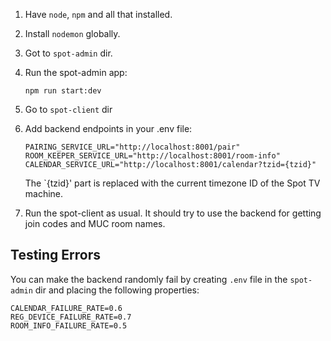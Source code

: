 1. Have `node`, `npm` and all that installed.

1. Install `nodemon` globally.

1. Got to `spot-admin` dir.

1. Run the spot-admin app:

    `npm run start:dev` 

1. Go to `spot-client` dir

1. Add backend endpoints in your .env file:
    ```
    PAIRING_SERVICE_URL="http://localhost:8001/pair"
    ROOM_KEEPER_SERVICE_URL="http://localhost:8001/room-info"
    CALENDAR_SERVICE_URL="http://localhost:8001/calendar?tzid={tzid}"
    ```
    The `{tzid}' part is replaced with the current timezone ID of the Spot TV machine.

1. Run the spot-client as usual. It should try to use the backend for getting join codes and MUC room names.

## Testing Errors

You can make the backend randomly fail by creating `.env` file in the `spot-admin` dir and placing the following
properties:

```
CALENDAR_FAILURE_RATE=0.6
REG_DEVICE_FAILURE_RATE=0.7
ROOM_INFO_FAILURE_RATE=0.5
```
